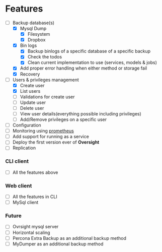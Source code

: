 # Features
- [ ] Backup database(s)
  - [x] Mysql Dump
    - [x] Filesystem
    - [x] Dropbox
  - [x] Bin logs
    - [x] Backup binlogs of a specific database of a specific backup
    - [x] Check the todos
    - [x] Clean current implementation to use (services, models & jobs)
  - [x] Add proper error handling when either method or storage fail
  - [x] Recovery
- [ ] Users & privileges management
  - [x] Create user
  - [x] List users
  - [ ] Validations for create user
  - [ ] Update user
  - [ ] Delete user
  - [ ] View user details(everything possible including privileges)
  - [ ] Add/Remove privileges on a specific user
- [ ] Configuration
- [ ] Monitoring using [prometheus](https://prometheus.io/)
- [ ] Add support for running as a service
- [ ] Deploy the first version ever of **Oversight**
- [ ] Replication

### CLI client
- [ ] All the features above

### Web client
- [ ] All the features in CLI
- [ ] MySql client

### Future
- [ ] Ovrsight mysql server <!-- Creating an ovrsight managed Mysql database server from scratch -->
- [ ] Horizontal scaling
- [ ] Percona Extra Backup as an additional backup method
- [ ] MyDumper as an additional backup method